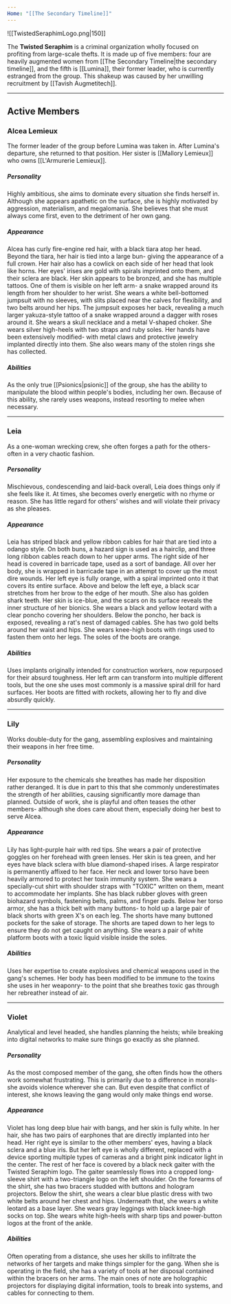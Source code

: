 ```yaml
---
Home: "[[The Secondary Timeline]]"
---
```

![[TwistedSeraphimLogo.png|150]]

The **Twisted Seraphim** is a criminal organization wholly focused on profiting from large-scale thefts. It is made up of five members: four are heavily augmented women from [[The Secondary Timeline|the secondary timeline]], and the fifth is [[Lumina]], their former leader, who is currently estranged from the group.
This shakeup was caused by her unwilling recruitment by [[Tavish Augmetitech]].

---

## Active Members
### Alcea Lemieux 
The former leader of the group before Lumina was taken in. After Lumina's departure, she returned to that position. Her sister is [[Mallory Lemieux]] who owns [[L'Armurerie Lemieux]].
##### Personality
Highly ambitious, she aims to dominate every situation she finds herself in. Although she appears apathetic on the surface, she is highly motivated by aggression, materialism, and megalomania. She believes that she must always come first, even to the detriment of her own gang. 
##### Appearance
Alcea has curly fire-engine red hair, with a black tiara atop her head. Beyond the tiara, her hair is tied into a large bun- giving the appearance of a full crown. Her hair also has a cowlick on each side of her head that look like horns. Her eyes' irises are gold with spirals imprinted onto them, and their sclera are black. Her skin appears to be bronzed, and she has multiple tattoos. One of them is visible on her left arm- a snake wrapped around its length from her shoulder to her wrist. She wears a white bell-bottomed jumpsuit with no sleeves, with slits placed near the calves for flexibility, and two belts around her hips. The jumpsuit exposes her back, revealing a much larger yakuza-style tattoo of a snake wrapped around a dagger with roses around it. She wears a skull necklace and a metal V-shaped choker. She wears silver high-heels with two straps and ruby soles. Her hands have been extensively modified- with metal claws and protective jewelry implanted directly into them. She also wears many of the stolen rings she has collected.
##### Abilities
As the only true [[Psionics|psionic]] of the group, she has the ability to manipulate the blood within people's bodies, including her own. Because of this ability, she rarely uses weapons, instead resorting to melee when necessary.

---

### Leia
As a one-woman wrecking crew, she often forges a path for the others- often in a very chaotic fashion. 
##### Personality
Mischievous, condescending and laid-back overall, Leia does things only if she feels like it. At times, she becomes overly energetic with no rhyme or reason. She has little regard for others' wishes and will violate their privacy as she pleases.
##### Appearance
Leia has striped black and yellow ribbon cables for hair that are tied into a odango style. On both buns, a hazard sign is used as a hairclip, and three long ribbon cables reach down to her upper arms. The right side of her head is covered in barricade tape, used as a sort of bandage. All over her body, she is wrapped in barricade tape in an attempt to cover up the most dire wounds.  Her left eye is fully orange, with a spiral imprinted onto it that covers its entire surface. Above and below the left eye, a black scar stretches from her brow to the edge of her mouth. She also has golden shark teeth. Her skin is ice-blue, and the scars on its surface reveals the inner structure of her bionics. She wears a black and yellow leotard with a clear poncho covering her shoulders. Below the poncho, her back is exposed, revealing a rat's nest of damaged cables. She has two gold belts around her waist and hips. She wears knee-high boots with rings used to fasten them onto her legs. The soles of the boots are orange. 
##### Abilities
Uses implants originally intended for construction workers, now repurposed for their absurd toughness. Her left arm can transform into multiple different tools, but the one she uses most commonly is a massive spiral drill for hard surfaces. Her boots are fitted with rockets, allowing her to fly and dive absurdly quickly.

---

### Lily
Works double-duty for the gang, assembling explosives and maintaining their weapons in her free time. 
##### Personality
Her exposure to the chemicals she breathes has made her disposition rather deranged. It is due in part to this that she commonly underestimates the strength of her abilities, causing significantly more damage than planned. Outside of work, she is playful and often teases the other members- although she does care about them, especially doing her best to serve Alcea.
##### Appearance
Lily has light-purple hair with red tips. She wears a pair of protective goggles on her forehead with green lenses. Her skin is tea green, and her eyes have black sclera with blue diamond-shaped irises. A large respirator is permanently affixed to her face. Her neck and lower torso have been heavily armored to protect her toxin immunity system. She wears a specially-cut shirt with shoulder straps with "TOXIC" written on them, meant to accommodate her implants. She has black rubber gloves with green biohazard symbols, fastening belts, palms, and finger pads. Below her torso armor, she has a thick belt with many buttons- to hold up a large pair of black shorts with green X's on each leg. The shorts have many buttoned pockets for the sake of storage. The shorts are taped down to her legs to ensure they do not get caught on anything. She wears a pair of white platform boots with a toxic liquid visible inside the soles.
##### Abilities
Uses her expertise to create explosives and chemical weapons used in the gang's schemes. Her body has been modified to be immune to the toxins she uses in her weaponry- to the point that she breathes toxic gas through her rebreather instead of air. 

---

### Violet 
Analytical and level headed, she handles planning the heists; while breaking into digital networks to make sure things go exactly as she planned.
##### Personality
As the most composed member of the gang, she often finds how the others work somewhat frustrating. This is primarily due to a difference in morals- she avoids violence wherever she can. But even despite that conflict of interest, she knows leaving the gang would only make things end worse.
##### Appearance
Violet has long deep blue hair with bangs, and her skin is fully white. In her hair, she has two pairs of earphones that are directly implanted into her head. Her right eye is similar to the other members' eyes, having a black sclera and a blue iris. But her left eye is wholly different, replaced with a device sporting multiple types of cameras and a bright pink indicator light in the center. The rest of her face is covered by a black neck gaiter with the Twisted Seraphim logo. The gaiter seamlessly flows into a cropped long-sleeve shirt with a two-triangle logo on the left shoulder. On the forearms of the shirt, she has two bracers studded with buttons and hologram projectors. Below the shirt, she wears a clear blue plastic dress with two white belts around her chest and hips. Underneath that, she wears a white leotard as a base layer. She wears gray leggings with black knee-high socks on top. She wears white high-heels with sharp tips and power-button logos at the front of the ankle.
##### Abilities
Often operating from a distance, she uses her skills to infiltrate the networks of her targets and make things simpler for the gang. When she is operating in the field, she has a variety of tools at her disposal contained within the bracers on her arms. The main ones of note are holographic projectors for displaying digital information, tools to break into systems, and cables for connecting to them. 